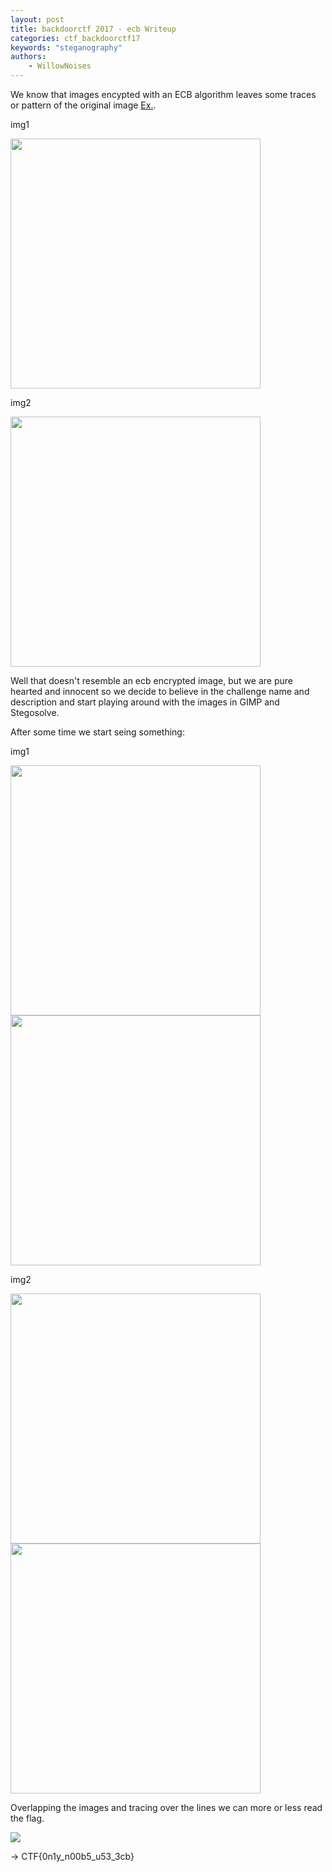 ```yaml
---
layout: post
title: backdoorctf 2017 - ecb Writeup
categories: ctf_backdoorctf17
keywords: "steganography"
authors:
    - WillowNoises
---
```


We know that images encypted with an ECB algorithm leaves some traces or pattern of the original image [Ex.](https://i.stack.imgur.com/bXAUL.png).

img1

<img src="{{ site-url }}/assets/backdoorctf17/ecb-1.png" height="400" width="400">

img2

<img src="{{ site-url }}/assets/backdoorctf17/ecb-2.png" height="400" width="400">

Well that doesn't resemble an ecb encrypted image, but we are pure hearted and innocent so we decide to believe in the challenge name and description and start playing around with the images in GIMP and Stegosolve.

After some time we start seing something:

img1


<img src="{{ site-url }}/assets/backdoorctf17/ecb-3.png" height="400" width="400">


<img src="{{ site-url }}/assets/backdoorctf17/ecb-4.png" height="400" width="400">

img2


<img src="{{ site-url }}/assets/backdoorctf17/ecb-5.jpg" height="400" width="400">


<img src="{{ site-url }}/assets/backdoorctf17/ecb-6.png" height="400" width="400">

Overlapping the images and tracing over the lines we can more or less read the flag.

<img src="{{ site-url }}/assets/backdoorctf17/ecb-7.png">


-> CTF{0n1y_n00b5_u53_3cb}
